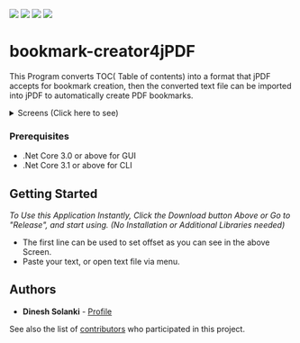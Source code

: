 <img src="https://img.shields.io/github/commits-since/DineshSolanki/Folicon/latest"> <img src="https://img.shields.io/github/downloads/DineshSolanki/bookmark-creator4jPDF/total"> <img src="https://img.shields.io/github/issues-raw/DineshSolanki/bookmark-creator4jPDF"> <img src="https://img.shields.io/github/v/release/DineshSolanki/bookmark-creator4jPDF">

# bookmark-creator4jPDF
This Program converts TOC( Table of contents) into a format that jPDF accepts for bookmark creation, then the converted text file can be imported into jPDF to automatically create PDF bookmarks.
<details>
  <summary>Screens (Click here to see) </summary>
<img src="https://i.imgur.com/rsBEUwj.gif" width="600" height="400">
</details>

### Prerequisites
* .Net Core 3.0 or above for GUI
* .Net Core 3.1 or above for CLI

## Getting Started
*To Use this Application Instantly, Click the Download button Above or Go to "Release", and start using. (No Installation or Additional Libraries needed)*
* The first line can be used to set offset as you can see in the above Screen.
* Paste your text, or open text file via menu.

## Authors

* **Dinesh Solanki** - [Profile](https://github.com/dineshsolanki)

See also the list of [contributors](https://github.com/dineshsolanki/bookmark-creator4jPDF/graphs/contributors) who participated in this project.
